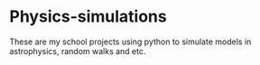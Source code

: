 # Physics-simulations
These are my school projects using python to simulate models in astrophysics, random walks and etc.
